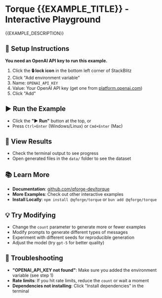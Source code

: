 # Torque {{EXAMPLE_TITLE}} - Interactive Playground

{{EXAMPLE_DESCRIPTION}}

## 🔑 Setup Instructions

**You need an OpenAI API key to run this example.**

1. Click the **🔒 lock icon** in the bottom left corner of StackBlitz
2. Click "Add environment variable"
3. Name: `OPENAI_API_KEY`
4. Value: Your OpenAI API key (get one from [platform.openai.com](https://platform.openai.com))
5. Click "Add"

## ▶️ Run the Example

- Click the **"▶️ Run"** button at the top, or
- Press `Ctrl+Enter` (Windows/Linux) or `Cmd+Enter` (Mac)

## 📁 View Results

- Check the terminal output to see progress
- Open generated files in the `data/` folder to see the dataset

## 📚 Learn More

- **Documentation**: [github.com/qforge-dev/torque](https://github.com/qforge-dev/torque)
- **More Examples**: Check out other interactive examples
- **Install Locally**: `npm install @qforge/torque` or `bun add @qforge/torque`

## 💡 Try Modifying

- Change the `count` parameter to generate more or fewer examples
- Modify prompts to generate different types of messages
- Experiment with different seeds for reproducible generation
- Adjust the model (try `gpt-5` for better quality)

## 🐛 Troubleshooting

- **"OPENAI_API_KEY not found"**: Make sure you added the environment variable (see step 1)
- **Rate limits**: If you hit rate limits, reduce the `count` or wait a moment
- **Dependencies not installing**: Click "Install dependencies" in the terminal
